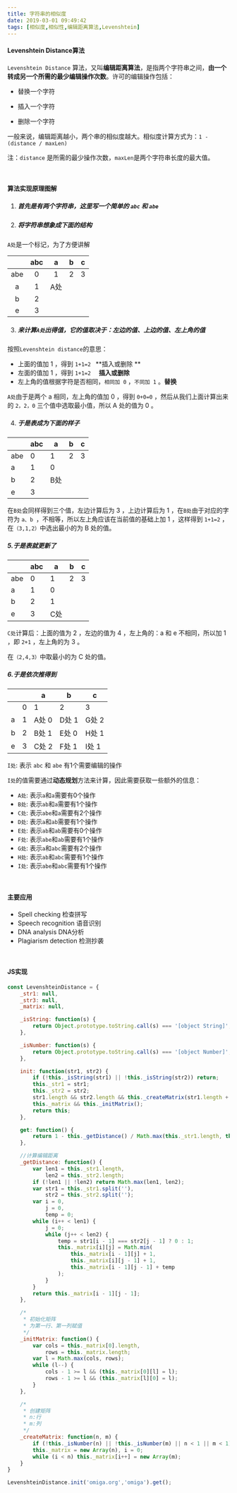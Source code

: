 ```yaml
---
title: 字符串的相似度
date: 2019-03-01 09:49:42
tags: [相似度,相似性,编辑距离算法,Levenshtein]
---
```


#### Levenshtein Distance算法

`Levenshtein Distance` 算法，又叫**编辑距离算法**，是指两个字符串之间，**由一个转成另一个所需的最少编辑操作次数**。许可的编辑操作包括：

- 替换一个字符

- 插入一个字符

- 删除一个字符

一般来说，编辑距离越小，两个串的相似度越大。相似度计算方式为：`1 - (distance / maxLen)` 

注：`distance` 是所需的最少操作次数，`maxLen`是两个字符串长度的最大值。

<!--more-->

<br/>

#### 算法实现原理图解

1. ##### 首先是有两个字符串，这里写一个简单的 `abc` 和 `abe` 

2. ##### 将字符串想象成下面的结构

`A处`是一个标记，为了方便讲解

|      | abc  |  a   |  b   |  c   |
| :--: | :--: | :--: | :--: | :--: |
| abe  |  0   |  1   |  2   |  3   |
|  a   |  1   | A处  |      |      |
|  b   |  2   |      |      |      |
|  e   |  3   |      |      |      |

3. ##### 来计算`A处`出得值，它的值取决于：**左边的值、上边的值、左上角的值**  

按照`Levenshtein distance`的意思：

- 上面的值加 1 ，得到 `1+1=2 ` **插入或删除 ** 
- 左面的值加 1 ，得到 `1+1=2  ` **插入或删除** 
- 左上角的值根据字符是否相同，`相同加 0` ，`不同加 1` 。**替换** 

`A处`由于是两个 a 相同，左上角的值加 0 ，得到 `0+0=0` ，然后从我们上面计算出来的 `2，2，0` 三个值中选取最小值，所以 A 处的值为 0 。

4. ##### 于是表成为下面的样子

|      | abc  | a    | b    | c    |
| ---- | ---- | ---- | ---- | ---- |
| abe  | 0    | 1    | 2    | 3    |
| a    | 1    | 0    |      |      |
| b    | 2    | B处  |      |      |
| e    | 3    |      |      |      |

在`B处`会同样得到三个值，左边计算后为 3 ，上边计算后为 1 ，在`B处`由于对应的字符为 `a、b `，不相等，所以左上角应该在当前值的基础上加 1 ，这样得到 `1+1=2` ，在`（3,1,2）`中选出最小的为 B 处的值。

##### 5.于是表就更新了 

|      | abc  | a    | b    | c    |
| ---- | ---- | ---- | ---- | ---- |
| abe  | 0    | 1    | 2    | 3    |
| a    | 1    | 0    |      |      |
| b    | 2    | 1    |      |      |
| e    | 3    | C处  |      |      |

`C处`计算后：上面的值为 2 ，左边的值为 4 ，左上角的：a 和 e 不相同，所以加 1 ，即 `2+1` ，左上角的为 3 。

在`（2,4,3）`中取最小的为 C 处的值。

##### 6.于是依次推得到

|      |      | a     | b     | c     |
| ---- | ---- | ----- | ----- | ----- |
|      | 0    | 1     | 2     | 3     |
| a    | 1    | A处 0 | D处 1 | G处 2 |
| b    | 2    | B处 1 | E处 0 | H处 1 |
| e    | 3    | C处 2 | F处 1 | I处 1 |

`I处`: 表示 `abc` 和 `abe` 有1个需要编辑的操作

`I处`的值需要通过**动态规划**方法来计算，因此需要获取一些额外的信息：

- `A处`: 表示`a`和`a`需要有0个操作
- `B处`: 表示`ab`和`a`需要有1个操作
- `C处`: 表示`abe`和`a`需要有2个操作
- `D处`: 表示`a`和`ab`需要有1个操作
- `E处`: 表示`ab`和`ab`需要有0个操作
- `F处`: 表示`abe`和`ab`需要有1个操作
- `G处`: 表示`a`和`abc`需要有2个操作
- `H处`: 表示`ab`和`abc`需要有1个操作
- `I处`: 表示`abe`和`abc`需要有1个操作

<br/>

#### 主要应用

- Spell checking 检查拼写
- Speech recognition 语音识别
- DNA analysis DNA分析
- Plagiarism detection 检测抄袭

<br/>

#### JS实现

```javascript
const LevenshteinDistance = {
    _str1: null,
    _str3: null,
    _matrix: null,

    _isString: function(s) {
        return Object.prototype.toString.call(s) === '[object String]';
    },

    _isNumber: function(s) {
        return Object.prototype.toString.call(s) === '[object Number]';
    },

    init: function(str1, str2) {
        if (!this._isString(str1) || !this._isString(str2)) return;
        this._str1 = str1;
        this._str2 = str2;
        str1.length && str2.length && this._createMatrix(str1.length + 1, str2.length + 1);
        this._matrix && this._initMatrix();
        return this;
    },

    get: function() {
        return 1 - this._getDistance() / Math.max(this._str1.length, this._str2.length);
    },

    //计算编辑距离
    _getDistance: function() {
        var len1 = this._str1.length,
            len2 = this._str2.length;
        if (!len1 || !len2) return Math.max(len1, len2);
        var str1 = this._str1.split(''),
            str2 = this._str2.split('');
        var i = 0,
            j = 0,
            temp = 0;
        while (i++ < len1) {
            j = 0;
            while (j++ < len2) {
                temp = str1[i - 1] === str2[j - 1] ? 0 : 1;
                this._matrix[i][j] = Math.min(
                    this._matrix[i - 1][j] + 1,
                    this._matrix[i][j - 1] + 1,
                    this._matrix[i - 1][j - 1] + temp
                );
            }
        }
        return this._matrix[i - 1][j - 1];
    },

    /*
     * 初始化矩阵
     * 为第一行、第一列赋值
     */
    _initMatrix: function() {
        var cols = this._matrix[0].length,
            rows = this._matrix.length;
        var l = Math.max(cols, rows);
        while (l--) {
            cols - 1 >= l && (this._matrix[0][l] = l);
            rows - 1 >= l && (this._matrix[l][0] = l);
        }
    },

    /*
     * 创建矩阵
     * n:行
     * m:列
     */
    _createMatrix: function(n, m) {
        if (!this._isNumber(n) || !this._isNumber(m) || n < 1 || m < 1) return;
        this._matrix = new Array(n), i = 0;
        while (i < n) this._matrix[i++] = new Array(m);
    }
}
```

```javascript
LevenshteinDistance.init('omiga.org','omiga').get();
```

